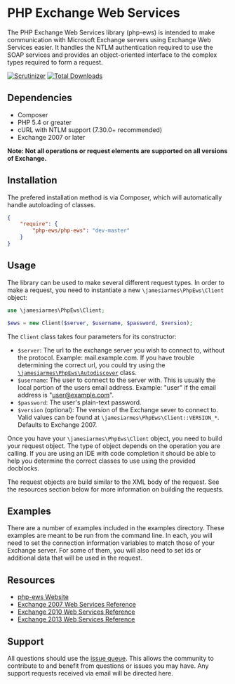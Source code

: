 PHP Exchange Web Services
===================================

The PHP Exchange Web Services library (php-ews) is intended to make
communication with Microsoft Exchange servers using Exchange Web Services
easier. It handles the NTLM authentication required to use the SOAP
services and provides an object-oriented interface to the complex types
required to form a request.


[![Scrutinizer](https://img.shields.io/scrutinizer/g/jamesiarmes/php-ews.svg?style=flat-square)](https://scrutinizer-ci.com/g/jamesiarmes/php-ews)
[![Total Downloads](https://img.shields.io/packagist/dt/php-ews/php-ews.svg?style=flat-square)](https://packagist.org/packages/php-ews/php-ews)

Dependencies
------------

 * Composer
 * PHP 5.4 or greater
 * cURL with NTLM support (7.30.0+ recommended)
 * Exchange 2007 or later

**Note: Not all operations or request elements are supported on all versions of
Exchange.**


Installation
------------

The prefered installation method is via Composer, which will automatically
handle autoloading of classes.

```json
{
    "require": {
        "php-ews/php-ews": "dev-master"
    }
}
```

## Usage
The library can be used to make several different request types. In order to
make a request, you need to instantiate a new `\jamesiarmes\PhpEws\Client`
object:

```php
use \jamesiarmes\PhpEws\Client;

$ews = new Client($server, $username, $password, $version);
```

The `Client` class takes four parameters for its constructor:

 * `$server`: The url to the exchange server you wish to connect to, without
 the protocol. Example: mail.example.com. If you have trouble determining the
 correct url, you could try using the
 [`\jamesiarmes\PhpEws\Autodiscover`](https://github.com/jamesiarmes/php-ews/wiki/Autodiscovery)
 class.
 * `$username`: The user to connect to the server with. This is usually the
 local portion of the users email address. Example: "user" if the email address
 is "user@example.com".
 * `$password`: The user's plain-text password.
 * `$version` (optional): The version of the Exchange sever to connect to. Valid
 values can be found at `\jamesiarmes\PhpEws\Client::VERSION_*`. Defaults to
 Exchange 2007.

Once you have your `\jamesiarmes\PhpEws\Client` object, you need to build your
request object. The type of object depends on the operation you are calling. If
you are using an IDE with code completion it should be able to help you
determine the correct classes to use using the provided docblocks.

The request objects are build similar to the XML body of the request. See the
resources section below for more information on building the requests.

## Examples
There are a number of examples included in the examples directory. These
examples are meant to be run from the command line. In each, you will need to
set the connection information variables to match those of your Exchange server.
For some of them, you will also need to set ids or additional data that will be
used in the request.

## Resources
* [php-ews Website](http://jamesarmes.com/php-ews/)
* [Exchange 2007 Web Services Reference](http://msdn.microsoft.com/library/bb204119\(v=EXCHG.80\).aspx)
* [Exchange 2010 Web Services Reference](http://msdn.microsoft.com/library/bb204119\(v=exchg.140\).aspx)
* [Exchange 2013 Web Services Reference](http://msdn.microsoft.com/library/bb204119\(v=exchg.150\).aspx)

## Support
All questions should use the
[issue queue](https://github.com/jamesiarmes/php-ews/issues). This allows the
community to contribute to and benefit from questions or issues you may have.
Any support requests received via email will be directed here.
